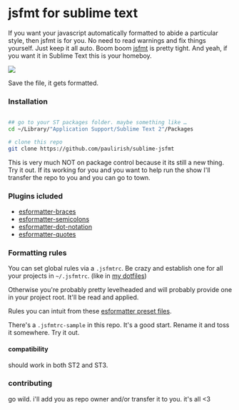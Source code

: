 jsfmt for sublime text
=================


If you want your javascript automatically formatted to abide a particular style, 
then jsfmt is for you.  No need to read warnings and fix things yourself. 
Just keep it all auto. Boom boom [jsfmt](https://github.com/rdio/jsfmt) is pretty tight. 
And yeah, if you want it in Sublime Text this is your homeboy.

![](http://i.imgur.com/zkBvQ6X.gif)

Save the file, it gets formatted.

### Installation

```bash

## go to your ST packages folder. maybe something like …
cd ~/Library/"Application Support/Sublime Text 2"/Packages

# clone this repo
git clone https://github.com/paulirish/sublime-jsfmt
```

This is very much NOT on package control because it its still a new thing. Try it out. 
If its working for you and you want to help run the show I'll transfer the repo to 
you and you can go to town. 

### Plugins icluded
- [esformatter-braces](https://github.com/pgilad/esformatter-braces)
- [esformatter-semicolons](https://github.com/bulyshko/esformatter-semicolons)
- [esformatter-dot-notation](https://github.com/pgilad/esformatter-dot-notation)
- [esformatter-quotes](https://github.com/millermedeiros/esformatter-quotes)

### Formatting rules

You can set global rules via a `.jsfmtrc`. Be crazy and establish one for all your 
projects in `~/.jsfmtrc`. (like in [my dotfiles](https://github.com/paulirish/dotfiles/blob/master/.jsfmtrc))

Otherwise you're probably pretty levelheaded and will probably provide one in your 
project root. It'll be read and applied.

Rules you can intuit from these [esformatter preset files](https://github.com/millermedeiros/esformatter/tree/master/lib/preset).

There's a `.jsfmtrc-sample` in this repo. It's a good start. Rename it and toss it 
somewhere. Try it out. 

#### compatibility 

should work in both ST2 and ST3.


### contributing

go wild. i'll add you as repo owner and/or transfer it to you. it's all <3


